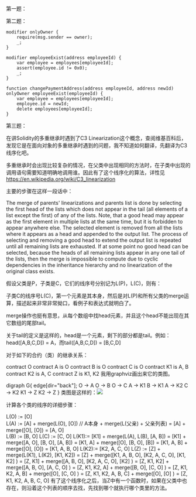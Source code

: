 第一题：




  第二题：

    modifier onlyOwner {
        require(msg.sender == owner);
        _;
    }
    
    modifier employeeExist(address employeeId) {
        var employee = employees[employeeId];
        assert(employee.id != 0x0);
        _;
    }
    
    function changePaymentAddress(address employeeId, address newId) onlyOwner employeeExist(employeeId) {
        var employee = employees[employeeId];
        employee.id = newId;
        delete employees[employeeId];
    }


第三题：

在讲Solidity的多重继承时遇到了C3 Linearization这个概念，查阅维基百科后，发现它是在面向对象的多重继承时遇到的问题，我不知道如何翻译，先翻译为C3线序化吧。

多重继承时会出现比较复杂的情况，在父类中出现相同的方法时，在子类中出现的调用语句需要知道明确地调用谁。因此有了这个线序化的算法，详性见 https://en.wikipedia.org/wiki/C3_linearization

主要的步骤在这样一段话中：

The merge of parents' linearizations and parents list is done by selecting the first head of the lists which does not appear in the tail (all elements of a list except the first) of any of the lists. Note, that a good head may appear as the first element in multiple lists at the same time, but it is forbidden to appear anywhere else. The selected element is removed from all the lists where it appears as a head and appended to the output list. The process of selecting and removing a good head to extend the output list is repeated until all remaining lists are exhausted. If at some point no good head can be selected, because the heads of all remaining lists appear in any one tail of the lists, then the merge is impossible to compute due to cyclic dependencies in the inheritance hierarchy and no linearization of the original class exists.

假设父类是P，子类是C，它们的线序号分别记为L(P)，L(C)，则有：

子类C的线序号L(C)，第一个元素是其本身，然后是对L(P)和所有父类的merge运算，描述起来非常非常拗口，看例子和表达式就明白了。

merge操作也挺有意思，从每个数组中找head元素，并且这个head不能出现在其它数组的尾部tail。

关于tail的定义是这样的，head是一个元素，剩下的部分都是tail。例如：head([A,B,C,D]) = A，而tail([A,B,C,D]) = [B,C,D]

对于如下的合约（类）的继承关系：

contract O
contract A is O
contract B is O
contract C is O
contract K1 is A, B
contract K2 is A, C
contract Z is K1, K2
我用graphviz画出来它的类图。

digraph G{
   edge[dir="back"];
   O -> A
   O -> B
   O -> C
   A -> K1
   B -> K1
   A -> K2
   C -> K2
   K1 -> Z
   K2 -> Z
}
类图是这样的：![](https://steemitimages.com/0x0/https://steemitimages.com/DQmeCHD1ed2yahJp5ScXG9Xuh2ZjKSArs6hvmi5hPDgoKAW/c3-linearization.png)


计算各个类的线序的详细步骤：

L(O) := [O]  
L(A) := [A] + merge(L(O), [O]) // A本身 + merge(L(父亲) + 父亲列表)
      = [A] + merge([O], [O])
      = [A, O]  
L(B) := [B, O]
L(C) := [C, O]
L(K1):= [K1] + merge(L(A), L(B), [A, B])
      = [K1] + merge([A, O], [B, O], [A, B])
      = [K1, A] + merge([O], [B, O], [B])
      = [K1, A, B] + merge([O], [O])
      = [K1, A, B, O] 
L(K2):= [K2, A, C, O] 
L(Z) := [Z] + merge(L(K1), L(K2), [K1, K2])
      = [Z] + merge([K1, A, B, O], [K2, A, C, O], [K1, K2] )
      = [Z, K1] + merge([A, B, O], [K2, A, C, O], [K2] )
      = [Z, K1, K2] + merge([A, B, O], [A, C, O] )
      = [Z, K1, K2, A] + merge([B, O], [C, O] )
      = [Z, K1, K2, A, B] + merge([O], [C, O] )
      = [Z, K1, K2, A, B, C] + merge([O], [O] )
      = [Z, K1, K2, A, B, C, O]
有了这个线序化之后，当Z中有一个函数时，如果在父类中也存在，则沿着这个列表的顺序去找，先找到哪个就执行哪个类里的方法。
